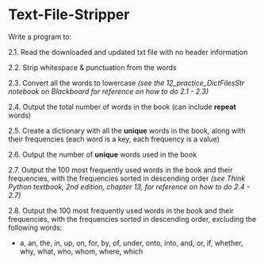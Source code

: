 # Text-File-Stripper
Write a program to:

2.1. Read the downloaded and updated txt file with no header information
   
2.2. Strip whitespace & punctuation from the words

2.3. Convert all the words to lowercase *(see the 12_practice_DictFilesStr notebook on Blackboard for reference on how to do 2.1 - 2.3)*

2.4. Output the total number of words in the book (can include **repeat** words)

2.5. Create a dictionary with all the **unique** words in the book, along with their frequencies (each word is a key, each frequency is a value)
   
2.6. Output the number of **unique** words used in the book
   
2.7. Output the 100 most frequently used words in the book and their frequencies, with the frequencies sorted in descending order *(see Think Python textbook, 2nd edition, chapter 13, for reference on how to do 2.4 - 2.7)*
   
2.8. Output the 100 most frequently used words in the book and their frequencies, with the frequencies sorted in descending order, excluding the following words:
- a, an, the, in, up, on, for, by, of, under, onto, into, and, or, if, whether, why, what, who, whom, where, which

